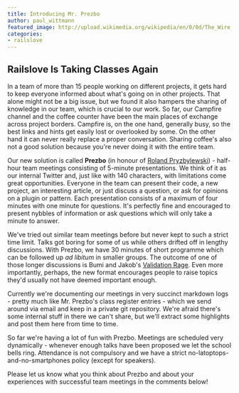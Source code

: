 ```yaml
---
title: Introducing Mr. Prezbo
author: paul_wittmann
featured_image: http://upload.wikimedia.org/wikipedia/en/0/0d/The_Wire_Prez.jpg
categories:
- railslove
---
```

Railslove Is Taking Classes Again
---------------------------------
In a team of more than 15 people working on different projects, it gets hard to keep everyone informed about what's going on in other projects. That alone might not be a big issue, but we found it also hampers the sharing of knowledge in our team, which is crucial to our work. So far, our Campfire channel and the coffee counter have been the main places of exchange across project borders. Campfire is, on the one hand, generally busy, so the best links and hints get easily lost or overlooked by some. On the other hand it can never really replace a proper conversation. Sharing coffee's also not a good solution because you're never doing it with the entire team.

Our new solution is called **Prezbo** (in honour of [Roland Pryzbylewski](http://en.wikipedia.org/wiki/Roland_Pryzbylewski)) - half-hour team meetings consisting of 5-minute presentations. We think of it as our internal Twitter and, just like with 140 characters, with limitations come great opportunities. Everyone in the team can present their code, a new project, an interesting article, or just discuss a question, or ask for opinions on a plugin or pattern. Each presentation consists of a maximum of four minutes with one minute for questions. It's perfectly fine and encouraged to present nybbles of information or ask questions which will only take a minute to answer.

We've tried out similar team meetings before but never kept to such a strict time limit. Talks got boring for some of us while others drifted off in lengthy discussions. With Prezbo, we have 30 minutes of short programme which can be followed up _ad libitum_ in smaller groups. The outcome of one of those longer discussions is Bumi and Jakob's [Validation Rage](https://github.com/bumi/validation_rage).
Even more importantly, perhaps, the new format encourages people to raise topics they'd usually not have deemed important enough.

Currently we're documenting our meetings in very succinct markdown logs - pretty much like Mr. Prezbo's class register entries - which we send around via email and keep in a private git repository. We're afraid there's some internal stuff in there we can't share, but we'll extract some highlights and post them here from time to time.

So far we're having a lot of fun with Prezbo. Meetings are scheduled very dynamically - whenever enough talks have been proposed we let the school bells ring. Attendance is not compulsory and we have a strict no-latoptops-and-no-smartphones policy (except for speakers).

Please let us know what you think about Prezbo and about your experiences with successful team meetings in the comments below!
